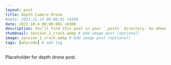 ```yaml
---
layout: post
title: Depth Camera Drone
#date: 2021-11-15 00:00:01 +0300
date: 2022-10-4 00:00:001 +0300
description: You’ll find this post in your `_posts` directory. Go ahead and edit it and re-build the site to see your changes. # Add post description (optional)
thumbnail: session_1_crack.webp # Add image post (optional)
image: session_1_crack.webp # Add image post (optional)
tags: [whycode] # add tag
---
```


Placeholder for depth drone post.
